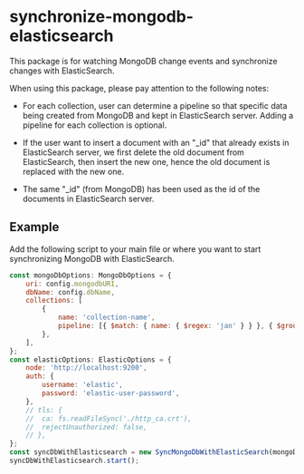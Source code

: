 # synchronize-mongodb-elasticsearch

This package is for watching MongoDB change events and synchronize changes with ElasticSearch.

When using this package, please pay attention to the following notes:

-   For each collection, user can determine a pipeline so that specific data being created from MongoDB and kept in ElasticSearch server. Adding a pipeline for each collection is optional.

-   If the user want to insert a document with an "\_id" that already exists in ElasticSearch server,
    we first delete the old document from ElasticSearch, then insert the new one,
    hence the old document is replaced with the new one.

-   The same "\_id" (from MongoDB) has been used as the id of the documents in ElasticSearch server.

## Example

Add the following script to your main file or where you want to start synchronizing MongoDB with ElasticSearch.

```javascript
const mongoDbOptions: MongoDbOptions = {
	uri: config.mongodbURI,
	dbName: config.dbName,
	collections: [
		{
			name: 'collection-name',
			pipeline: [{ $match: { name: { $regex: 'jan' } } }, { $group: { _id: '$name', totalDocs: { $sum: 1 } } }],
		},
	],
};
const elasticOptions: ElasticOptions = {
	node: 'http://localhost:9200',
	auth: {
		username: 'elastic',
		password: 'elastic-user-password',
	},
	// tls: {
	// 	ca: fs.readFileSync('./http_ca.crt'),
	// 	rejectUnauthorized: false,
	// },
};
const syncDbWithElasticsearch = new SyncMongoDbWithElasticSearch(mongoDbOptions, elasticOptions);
syncDbWithElasticsearch.start();
```
